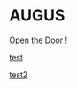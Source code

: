 # AUGUS

[Open the Door !](./style/index.html)

[test](index.html)

[test2](./matjek/_layouts/default.html)